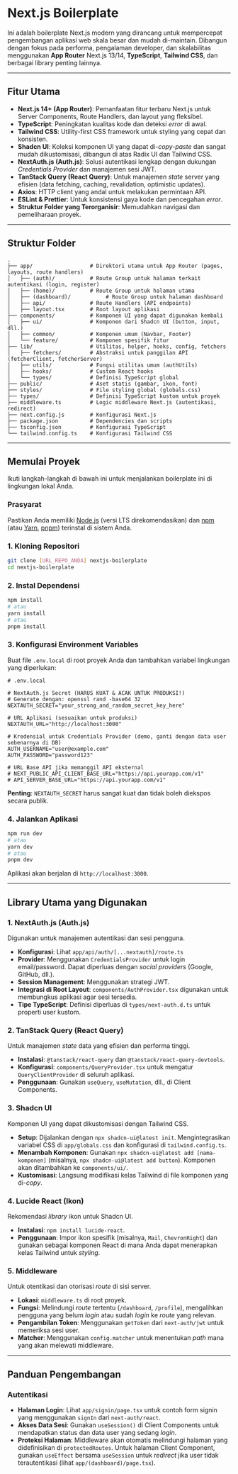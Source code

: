 # Next.js Boilerplate

Ini adalah boilerplate Next.js modern yang dirancang untuk mempercepat pengembangan aplikasi web skala besar dan mudah di-maintain. Dibangun dengan fokus pada performa, pengalaman developer, dan skalabilitas menggunakan **App Router** Next.js 13/14, **TypeScript**, **Tailwind CSS**, dan berbagai library penting lainnya.

-----

## Fitur Utama

  * **Next.js 14+ (App Router)**: Pemanfaatan fitur terbaru Next.js untuk Server Components, Route Handlers, dan layout yang fleksibel.
  * **TypeScript**: Peningkatan kualitas kode dan deteksi *error* di awal.
  * **Tailwind CSS**: Utility-first CSS framework untuk styling yang cepat dan konsisten.
  * **Shadcn UI**: Koleksi komponen UI yang dapat di-*copy-paste* dan sangat mudah dikustomisasi, dibangun di atas Radix UI dan Tailwind CSS.
  * **NextAuth.js (Auth.js)**: Solusi autentikasi lengkap dengan dukungan *Credentials Provider* dan manajemen sesi JWT.
  * **TanStack Query (React Query)**: Untuk manajemen *state* server yang efisien (data fetching, caching, revalidation, optimistic updates).
  * **Axios**: HTTP client yang andal untuk melakukan permintaan API.
  * **ESLint & Prettier**: Untuk konsistensi gaya kode dan pencegahan *error*.
  * **Struktur Folder yang Terorganisir**: Memudahkan navigasi dan pemeliharaan proyek.

-----

## Struktur Folder

```
.
├── app/                  # Direktori utama untuk App Router (pages, layouts, route handlers)
│   ├── (auth)/           # Route Group untuk halaman terkait autentikasi (login, register)
│   ├── (home)/           # Route Group untuk halaman utama
│   ├── (dashboard)/           # Route Group untuk halaman dashboard
│   ├── api/              # Route Handlers (API endpoints)
│   ├── layout.tsx        # Root layout aplikasi
├── components/           # Komponen UI yang dapat digunakan kembali
│   ├── ui/               # Komponen dari Shadcn UI (button, input, dll.)
│   ├── common/           # Komponen umum (Navbar, Footer)
│   └── feature/          # Komponen spesifik fitur
├── lib/                  # Utilitas, helper, hooks, config, fetchers
│   ├── fetchers/         # Abstraksi untuk panggilan API (fetcherClient, fetcherServer)
│   ├── utils/            # Fungsi utilitas umum (authUtils)
│   ├── hooks/            # Custom React hooks
│   └── types/            # Definisi TypeScript global
├── public/               # Aset statis (gambar, ikon, font)
├── styles/               # File styling global (globals.css)
├── types/                # Definisi TypeScript kustom untuk proyek
├── middleware.ts         # Logic middleware Next.js (autentikasi, redirect)
├── next.config.js        # Konfigurasi Next.js
├── package.json          # Dependencies dan scripts
├── tsconfig.json         # Konfigurasi TypeScript
└── tailwind.config.ts    # Konfigurasi Tailwind CSS
```

-----

## Memulai Proyek

Ikuti langkah-langkah di bawah ini untuk menjalankan boilerplate ini di lingkungan lokal Anda.

### Prasyarat

Pastikan Anda memiliki [Node.js](https://nodejs.org/) (versi LTS direkomendasikan) dan [npm](https://www.npmjs.com/) (atau [Yarn](https://yarnpkg.com/), [pnpm](https://pnpm.io/)) terinstal di sistem Anda.

### 1\. Kloning Repositori

```bash
git clone [URL_REPO_ANDA] nextjs-boilerplate
cd nextjs-boilerplate
```

### 2\. Instal Dependensi

```bash
npm install
# atau
yarn install
# atau
pnpm install
```

### 3\. Konfigurasi Environment Variables

Buat file `.env.local` di root proyek Anda dan tambahkan variabel lingkungan yang diperlukan:

```dotenv
# .env.local

# NextAuth.js Secret (HARUS KUAT & ACAK UNTUK PRODUKSI!)
# Generate dengan: openssl rand -base64 32
NEXTAUTH_SECRET="your_strong_and_random_secret_key_here"

# URL Aplikasi (sesuaikan untuk produksi)
NEXTAUTH_URL="http://localhost:3000"

# Kredensial untuk Credentials Provider (demo, ganti dengan data user sebenarnya di DB)
AUTH_USERNAME="user@example.com"
AUTH_PASSWORD="password123"

# URL Base API jika memanggil API eksternal
# NEXT_PUBLIC_API_CLIENT_BASE_URL="https://api.yourapp.com/v1"
# API_SERVER_BASE_URL="https://api.yourapp.com/v1"
```

**Penting**: `NEXTAUTH_SECRET` harus sangat kuat dan tidak boleh diekspos secara publik.

### 4\. Jalankan Aplikasi

```bash
npm run dev
# atau
yarn dev
# atau
pnpm dev
```

Aplikasi akan berjalan di `http://localhost:3000`.

-----

## Library Utama yang Digunakan

### 1\. NextAuth.js (Auth.js)

Digunakan untuk manajemen autentikasi dan sesi pengguna.

  * **Konfigurasi**: Lihat `app/api/auth/[...nextauth]/route.ts`
  * **Provider**: Menggunakan `CredentialsProvider` untuk login email/password. Dapat diperluas dengan *social providers* (Google, GitHub, dll.).
  * **Session Management**: Menggunakan strategi JWT.
  * **Integrasi di Root Layout**: `components/AuthProvider.tsx` digunakan untuk membungkus aplikasi agar sesi tersedia.
  * **Tipe TypeScript**: Definisi diperluas di `types/next-auth.d.ts` untuk properti user kustom.

### 2\. TanStack Query (React Query)

Untuk manajemen *state* data yang efisien dan performa tinggi.

  * **Instalasi**: `@tanstack/react-query` dan `@tanstack/react-query-devtools`.
  * **Konfigurasi**: `components/QueryProvider.tsx` untuk mengatur `QueryClientProvider` di seluruh aplikasi.
  * **Penggunaan**: Gunakan `useQuery`, `useMutation`, dll., di Client Components.

### 3\. Shadcn UI

Komponen UI yang dapat dikustomisasi dengan Tailwind CSS.

  * **Setup**: Dijalankan dengan `npx shadcn-ui@latest init`. Mengintegrasikan variabel CSS di `app/globals.css` dan konfigurasi di `tailwind.config.ts`.
  * **Menambah Komponen**: Gunakan `npx shadcn-ui@latest add [nama-komponen]` (misalnya, `npx shadcn-ui@latest add button`). Komponen akan ditambahkan ke `components/ui/`.
  * **Kustomisasi**: Langsung modifikasi kelas Tailwind di file komponen yang di-*copy*.

### 4\. Lucide React (Ikon)

Rekomendasi *library* ikon untuk Shadcn UI.

  * **Instalasi**: `npm install lucide-react`.
  * **Penggunaan**: Impor ikon spesifik (misalnya, `Mail`, `ChevronRight`) dan gunakan sebagai komponen React di mana Anda dapat menerapkan kelas Tailwind untuk *styling*.

### 5\. Middleware

Untuk otentikasi dan otorisasi *route* di sisi server.

  * **Lokasi**: `middleware.ts` di root proyek.
  * **Fungsi**: Melindungi *route* tertentu (`/dashboard`, `/profile`), mengalihkan pengguna yang belum *login* atau sudah *login* ke *route* yang relevan.
  * **Pengambilan Token**: Menggunakan `getToken` dari `next-auth/jwt` untuk memeriksa sesi user.
  * **Matcher**: Menggunakan `config.matcher` untuk menentukan *path* mana yang akan melewati middleware.

-----

## Panduan Pengembangan

### Autentikasi

  * **Halaman Login**: Lihat `app/signin/page.tsx` untuk contoh form signin yang menggunakan `signIn` dari `next-auth/react`.
  * **Akses Data Sesi**: Gunakan `useSession()` di Client Components untuk mendapatkan status dan data user yang sedang *login*.
  * **Proteksi Halaman**: Middleware akan otomatis melindungi halaman yang didefinisikan di `protectedRoutes`. Untuk halaman Client Component, gunakan `useEffect` bersama `useSession` untuk *redirect* jika user tidak terautentikasi (lihat `app/(dashboard)/page.tsx`).

<!-- ### Data Fetching

  * **Fetcher Client (`lib/fetchers/fetcherClient.ts`)**: Instance Axios dengan interceptor untuk menambahkan Bearer Token (diambil dari client-side, misal: localStorage atau NextAuth.js session). Digunakan untuk panggilan API dari Client Components.
  * **Fetcher Server (`lib/fetchers/fetcherServer.ts`)**: Fungsi yang mengembalikan instance Axios yang dikonfigurasi dengan Bearer Token (diambil dari request headers server). Digunakan untuk panggilan API dari Server Components, Route Handlers, atau Server Actions.
  * **Contoh React Query**: Lihat `app/dashboard/page.tsx` atau buat *custom hook* di `lib/hooks/` yang menggunakan `fetcherClient`. -->